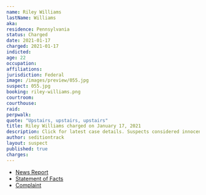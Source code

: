 ```yaml
---
name: Riley Williams
lastName: Williams
aka:
residence: Pennsylvania
status: Charged
date: 2021-01-17
charged: 2021-01-17
indicted:
age: 22
occupation:
affiliations:
jurisdiction: Federal
image: /images/preview/055.jpg
suspect: 055.jpg
booking: riley-williams.png
courtroom:
courthouse:
raid:
perpwalk:
quote: "Upstairs, upstairs, upstairs"
title: Riley Williams charged on January 17, 2021
description: Click for latest case details. Suspects considered innocent until proven guilty.
author: seditiontrack
layout: suspect
published: true
charges:
---
```

- [News Report](https://www.npr.org/sections/insurrection-at-the-capitol/2021/01/18/957979421/fbi-seeking-woman-who-may-have-stolen-speaker-pelosis-laptop)
- [Statement of Facts](https://www.courtlistener.com/recap/gov.uscourts.dcd.226160/gov.uscourts.dcd.226160.1.1.pdf)
- [Complaint](https://www.justice.gov/opa/page/file/1357056/download)
